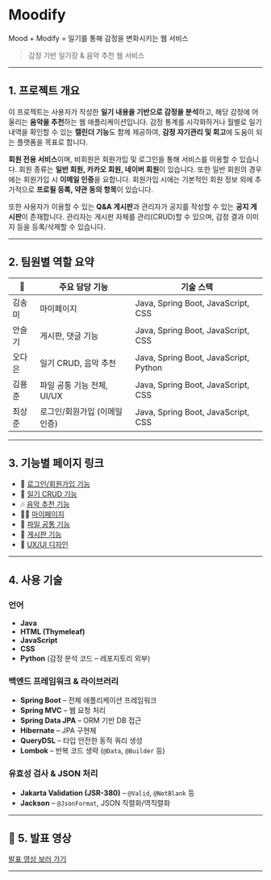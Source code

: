 # Moodify
Mood + Modify = 일기를 통해 감정을 변화시키는 웹 서비스

> 감정 기반 일기장 & 음악 추천 웹 서비스

---

## 1. 프로젝트 개요

이 프로젝트는 사용자가 작성한 **일기 내용을 기반으로 감정을 분석**하고, 해당 감정에 어울리는 **음악을 추천**하는 웹 애플리케이션입니다. 감정 통계를 시각화하거나 월별로 일기 내역을 확인할 수 있는 **캘린더 기능**도 함께 제공하여, **감정 자기관리 및 회고**에 도움이 되는 플랫폼을 목표로 합니다.

**회원 전용 서비스**이며, 비회원은 회원가입 및 로그인을 통해 서비스를 이용할 수 있습니다. 회원 종류는 **일반 회원, 카카오 회원, 네이버 회원**이 있습니다. 또한 일반 회원의 경우에는 회원가입 시 **이메일 인증**을 요합니다. 회원가입 시에는 기본적인 회원 정보 외에 추가적으로 **프로필 등록, 약관 동의 항목**이 있습니다.

또한 사용자가 이용할 수 있는 **Q&A 게시판**과 관리자가 공지를 작성할 수 있는 **공지 게시판**이 존재합니다. 관리자는 게시판 자체를 관리(CRUD)할 수 있으며, 감정 결과 이미지 등을 등록/삭제할 수 있습니다.

---

## 2. 팀원별 역할 요약

| 👤 | 주요 담당 기능 | 기술 스택                                 |
|----|----------------|---------------------------------------|
| 김송미 | 마이페이지 | Java, Spring Boot, JavaScript, CSS |
| 안슬기 | 게시판, 댓글 기능 | Java, Spring Boot, JavaScript, CSS |
| 오다은 | 일기 CRUD, 음악 추천 | Java, Spring Boot, JavaScript, Python |
| 김용준 | 파일 공통 기능 전체, UI/UX | Java, Spring Boot, JavaScript, CSS |
| 최상준 | 로그인/회원가입 (이메일 인증) | Java, Spring Boot, JavaScript, CSS |

---

## 3. 기능별 페이지 링크

- 🔐 [로그인/회원가입 기능](https://wave-bearberry-431.notion.site/2448accfef5380a0bbb7dda0d7c59641)
- 📘 [일기 CRUD 기능](https://wave-bearberry-431.notion.site/CRUD-2448accfef5380efb54dd22f23c12358)
- 🎶 [음악 추천 기능](https://wave-bearberry-431.notion.site/2448accfef53801dbcdedd8e56653563)
- 🙍‍♀️ [마이페이지](https://wave-bearberry-431.notion.site/2448accfef538083b363dc30f2f77a8b)
- 📎 [파일 공통 기능](https://wave-bearberry-431.notion.site/2448accfef53801f962dd05a041624db)
- 💬 [게시판 기능](https://wave-bearberry-431.notion.site/2448accfef5380a0afc9c8195754fa6f)
- 🎨 [UX/UI 디자인](https://wave-bearberry-431.notion.site/UX-UI-2448accfef538032b002d937fb14f9c0)

---

## 4. 사용 기술

### 언어
- **Java**
- **HTML (Thymeleaf)**
- **JavaScript**
- **CSS**
- **Python** (감정 분석 코드 – 레포지토리 외부)

### 백엔드 프레임워크 & 라이브러리
- **Spring Boot** – 전체 애플리케이션 프레임워크
- **Spring MVC** – 웹 요청 처리
- **Spring Data JPA** – ORM 기반 DB 접근
- **Hibernate** – JPA 구현체
- **QueryDSL** – 타입 안전한 동적 쿼리 생성
- **Lombok** – 반복 코드 생략 (`@Data`, `@Builder` 등)

### 유효성 검사 & JSON 처리
- **Jakarta Validation (JSR-380)** – `@Valid`, `@NotBlank` 등
- **Jackson** – `@JsonFormat`, JSON 직렬화/역직렬화

---

## 🎥 5. 발표 영상

[발표 영상 보러 가기]() <!-- 여기에 실제 영상 URL 삽입 -->

---

